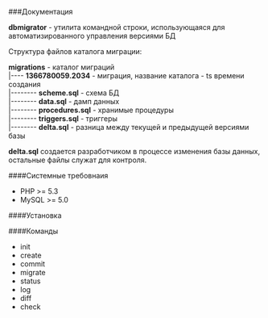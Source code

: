 ###Документация

**dbmigrator** - утилита командной строки, использующаяся для автоматизированного управления версиями БД

Структура файлов каталога миграции:

  **migrations** - каталог миграций           
  |---- **1366780059.2034**    - миграция, название каталога - ts времени создания       
  |-------- **scheme.sql**     - схема БД     
  |-------- **data.sql**       - дамп данных      
  |-------- **procedures.sql** - хранимые процедуры      
  |-------- **triggers.sql**   - триггеры     
  |-------- **delta.sql**      -  разница между текущей и предыдущей версиями базы
  
  **delta.sql** создается разработчиком в процессе изменения базы данных, остальные файлы служат для контроля.

####Системные требовнаия

* PHP >= 5.3
* MySQL >= 5.0


####Установка

####Команды

* init
* create
* commit
* migrate
* status
* log
* diff
* check




